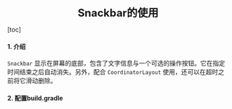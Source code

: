 <center><font size="5"><b>Snackbar的使用</b></font></center>

[toc]

#### 1. 介绍

`Snackbar` 显示在屏幕的底部，包含了文字信息与一个可选的操作按钮。它在指定时间结束之后自动消失。另外，配合 `CoordinatorLayout` 使用，还可以在超时之前将它滑动删除。

#### 2. 配置build.gradle

